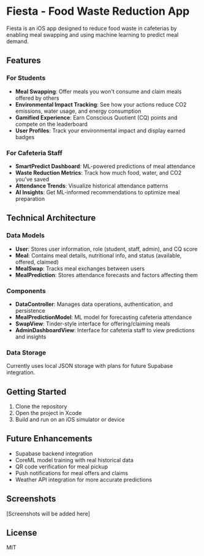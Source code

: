 # Fiesta - Food Waste Reduction App

Fiesta is an iOS app designed to reduce food waste in cafeterias by enabling meal swapping and using machine learning to predict meal demand.

## Features

### For Students
- **Meal Swapping**: Offer meals you won't consume and claim meals offered by others
- **Environmental Impact Tracking**: See how your actions reduce CO2 emissions, water usage, and energy consumption
- **Gamified Experience**: Earn Conscious Quotient (CQ) points and compete on the leaderboard
- **User Profiles**: Track your environmental impact and display earned badges

### For Cafeteria Staff
- **SmartPredict Dashboard**: ML-powered predictions of meal attendance
- **Waste Reduction Metrics**: Track how much food, water, and CO2 you've saved
- **Attendance Trends**: Visualize historical attendance patterns
- **AI Insights**: Get ML-informed recommendations to optimize meal preparation

## Technical Architecture

### Data Models
- **User**: Stores user information, role (student, staff, admin), and CQ score
- **Meal**: Contains meal details, nutritional info, and status (available, offered, claimed)
- **MealSwap**: Tracks meal exchanges between users
- **MealPrediction**: Stores attendance forecasts and factors affecting them

### Components
- **DataController**: Manages data operations, authentication, and persistence
- **MealPredictionModel**: ML model for forecasting cafeteria attendance
- **SwapView**: Tinder-style interface for offering/claiming meals
- **AdminDashboardView**: Interface for cafeteria staff to view predictions and insights

### Data Storage
Currently uses local JSON storage with plans for future Supabase integration.

## Getting Started

1. Clone the repository
2. Open the project in Xcode
3. Build and run on an iOS simulator or device

## Future Enhancements
- Supabase backend integration
- CoreML model training with real historical data
- QR code verification for meal pickup
- Push notifications for meal offers and claims
- Weather API integration for more accurate predictions

## Screenshots

[Screenshots will be added here]

## License

MIT 